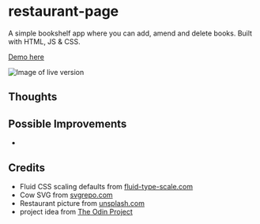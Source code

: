 # restaurant-page

A simple bookshelf app where you can add, amend and delete books. Built with HTML, JS & CSS.

[Demo here](https://casssb.github.io/restaurant-page/)

![Image of live version](./src/img/)

## Thoughts


## Possible Improvements
* 

## Credits
* Fluid CSS scaling defaults from [fluid-type-scale.com](https://www.fluid-type-scale.com/)
* Cow SVG from [svgrepo.com](https://www.svgrepo.com)
* Restaurant picture from [unsplash.com](https://unsplash.com/photos/yBNIf_ny6Ro)
* project idea from [The Odin Project](https://www.theodinproject.com/lessons/node-path-restaurant-page)
